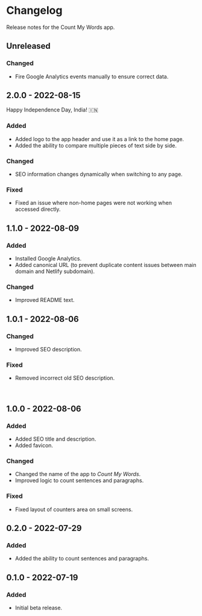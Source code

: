 # Changelog

Release notes for the Count My Words app.



## Unreleased

### Changed
- Fire Google Analytics events manually to ensure correct data.



## 2.0.0 - 2022-08-15

Happy Independence Day, India! 🇮🇳

### Added
- Added logo to the app header and use it as a link to the home page.
- Added the ability to compare multiple pieces of text side by side.

### Changed
- SEO information changes dynamically when switching to any page.

### Fixed
- Fixed an issue where non-home pages were not working when accessed directly.



## 1.1.0 - 2022-08-09

### Added
- Installed Google Analytics.
- Added canonical URL (to prevent duplicate content issues between main domain and Netlify subdomain).

### Changed
- Improved README text.



## 1.0.1 - 2022-08-06

### Changed
- Improved SEO description.

### Fixed
- Removed incorrect old SEO description.


 
## 1.0.0 - 2022-08-06

### Added
- Added SEO title and description.
- Added favicon.

### Changed
- Changed the name of the app to *Count My Words*.
- Improved logic to count sentences and paragraphs.

### Fixed
- Fixed layout of counters area on small screens.



## 0.2.0 - 2022-07-29

### Added
- Added the ability to count sentences and paragraphs.



## 0.1.0 - 2022-07-19

### Added
- Initial beta release.
